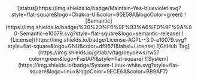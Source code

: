 <div align="center">
![status](https://img.shields.io/badge/Maintain-Yes-blueviolet.svg?style=flat-square&logo=Chakra-Ui&color=90E59A&logoColor=green)
![Semantic](https://img.shields.io/badge/%20%20%F0%9F%93%A6%F0%9F%9A%80-Semantic-e10079.svg?style=flat-square&logo=semantic-release)
<!-- ![Github](https://img.shields.io/badge/Github-Yes-green.svg?style=flat-square&logo=github&label=Github&logoColor=cyan)
![Gitlab](https://img.shields.io/badge/Gitlab-Yes-ffcc00.svg?style=flat-square&logo=gitlab&label=Gitlab)
![Git](https://img.shields.io/badge/GIT-Yes-green.svg?style=flat-square&logo=git&label=GIT) -->
![License](https://img.shields.io/badge/License-AGPL--3.0-e10079.svg?style=flat-square&logo=GNU&color=df967f&label=License)
![GitHub Tag](https://img.shields.io/gitlab/v/tag/oeyoews/tw5?color=green&logo=FastAPI&style=flat-square)
![System](https://img.shields.io/badge/System-Linux-white.svg?style=flat-square&logo=linux&logoColor=9ECE6A&color=BB9AF7)
